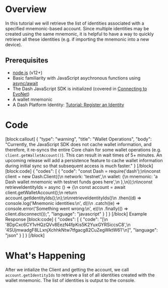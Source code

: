 # Overview
In this tutorial we will retrieve the list of identities associated with a specified mnemonic-based account. Since multiple identities may be created using the same mnemonic, it is helpful to have a way to quickly retrieve all these identities (e.g. if importing the mnemonic into a new device).

## Prerequisites
- [node.js](https://nodejs.org/en/) (v12+)
- Basic familiarity with JavaScript asychronous functions using [async/await](https://developer.mozilla.org/en-US/docs/Learn/JavaScript/Asynchronous/Async_await)
- The Dash JavaScript SDK is initialized (covered in [Connecting to EvoNet](tutorial-connecting-to-evonet))
- A wallet mnemonic
- A Dash Platform Identity: [Tutorial: Register an Identity](tutorial-register-an-identity) 

# Code
[block:callout]
{
  "type": "warning",
  "title": "Wallet Operations",
  "body": "Currently, the JavaScript SDK does not cache wallet information, and therefore, it re-syncs the entire Core chain for some wallet operations (e.g. `client.getWalletAccount()`). This can result in wait times of  5+ minutes. An upcoming release will add a persistence feature to cache wallet information during initial sync so that subsequent access is much faster."
}
[/block]
[block:code]
{
  "codes": [
    {
      "code": "const Dash = require('dash');\n\nconst client = new Dash.Client({\n  network: 'testnet',\n  wallet: {\n    mnemonic: 'a Dash wallet mnemonic with testnet funds goes here',\n  },\n});\n\nconst retrieveIdentityIds = async () => {\n  const account = await client.getWalletAccount();\n  return account.getIdentityIds();\n};\n\nretrieveIdentityIds()\n  .then((d) => console.log('Mnemonic identities:\\n', d))\n  .catch((e) => console.error('Something went wrong:\\n', e))\n  .finally(() => client.disconnect());",
      "language": "javascript"
    }
  ]
}
[/block]
Example Response
[block:code]
{
  "codes": [
    {
      "code": "[\n  '8DpCxc6CY1vHQzQVv8EezN4fpKis5K2YuxGYRSiccsC8',\n  '4SUjmwadgF8LLxnjXchhkNtw7tfgacg82CuZegWktW61'\n]",
      "language": "json"
    }
  ]
}
[/block]
# What's Happening

After we intialize the Client and getting the account, we call `account.getIdentityIds` to retrieve a list of all identities created with the wallet mnemonic. The list of identities is output to the console.